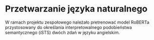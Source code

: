 # Przetwarzanie języka naturalnego 
W ramach projektu zespołowego należało pretrenować model RoBERTa przystosowany do określania interpretowalnego podobieństwa semantycznego (iSTS) dwóch zdań w języku angielskim.
## 